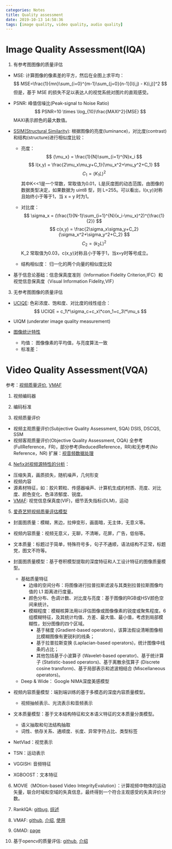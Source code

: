 ```yaml
---
categories: Notes
title: Quality assessment
date: 2019-10-13 14:58:36
tags: [image quality, video quality, audio quality]
---
```


<script type="text/javascript" src="http://cdn.mathjax.org/mathjax/latest/MathJax.js?config=default"></script>

# Image Quality Assessment(IQA)
1. 有参考图图像的质量评估
- MSE: 计算图像的像素差的平方，然后在全图上求平均：
$$ MSE=\frac{1}{mn}\sum_{i=0}^{m-1}\sum_{j=0}{n-1}[I(i,j) - K(i,j)]^2 $$
但是，基于 MSE 的损失不足以表达人的视觉系统对图片的直观感受。

- PSNR: 峰值信噪比(Peak-signal to Noise Ratio)
$$ PSNR=10 \times \log_{10}\frac{MAXI^2}{MSE} $$
MAXI表示颜色的最大数值。

- [SSIM(Structural Similarity)](https://zhuanlan.zhihu.com/p/67199699): 根据图像的亮度(luminance)，对比度(contrast)和结构(structure)进行相似度比较：
	- 亮度：
	$$ {\mu_x} = \frac{1}{N}\sum_{i=1}^{N}x_i $$
	$$ l(x,y) = \frac{2\mu_x\mu_y+C_1}{\mu_x^2+\mu_y^2+C_1} $$
	$$ C_1 = (K_1L)^2 $$
	其中K<<1是一个常数，常取值为0.01，L是灰度图的动态范围，由图像的数据类型决定，如果数据为 uint8 型，则 L=255。可以看出，l(x,y)对称且始终小于等于1，当 x = y 时为1。

	- 对比度：
	$$ \sigma_x = (\frac{1}{N-1}\sum_{i=1}^{N}(x_i-\mu_x)^2)^{\frac{1}{2}} $$
	$$ c(x,y) = \frac{2\sigma_x\sigma_y+C_2}{\sigma_x^2+\sigma_y^2+C_2} $$
	$$ C_2 = (k_2L)^2 $$
	K_2 常取值为0.03，c(x,y)对称且小于等于1，当x=y时等号成立。

	- 结构相似度： 归一化的两个向量的相似度比较 

- 基于信息论基础：信息保真度准则（Information Fidelity Criterion,IFC）和视觉信息保真度（Visual Information Fidelity,VIF）

3. 无参考图图像的质量评估
- [UCIQE](https://zhuanlan.zhihu.com/p/40746930): 色彩浓度、饱和度、对比度的线性组合：
$$ UCIQE = c_1\*\sigma_c+c_x\*con_1+c_3\*\mu_s $$

- UIQM (underater image quality measurement)

- [图像统计特性](https://baike.baidu.com/item/IQA/19453034)
	- 均值： 图像像素的平均值，与亮度算法一致
	- 标准差：


# Video Quality Assessment(VQA)
参考：[视频质量评价](https://blog.csdn.net/leixiaohua1020/article/details/16359465), [VMAF](https://github.com/Netflix/vmaf)
1. 视频编码器

2. 编码标准

3. 视频质量评价
- 视频主观质量评价(Subjective Quality Assessment, SQA)
	DSIS, DSCQS, SSM
- 视频客观质量评价(Objective Quality Assessment, OQA)
	全参考(FullReference，FR)，部分参考(ReducedReference，RR)和无参考(No Reference，NR)
扩展：[视音频数据处理](https://blog.csdn.net/leixiaohua1020/article/details/50534150#comments)

4. [Nefix对视频源特性的分析](https://www.jianshu.com/p/b97e4d15a400)：
- 压缩失真，画质损失，随机噪声，几何形变
- 视频内容
- 源素材特征，如：胶片颗粒、传感器噪声、计算机生成的材质、亮度、对比度、颜色变化、色泽浓郁度、锐度。
- [VMAF](https://www.infoq.cn/article/a-quality-assessment-tool-for-video-streaming-media): 视觉信息保真度(VIF)，细节丢失指标(DLM)，运动

5. [爱奇艺短视频质量评估模型](https://www.infoq.cn/article/GfEC9QRjRgofdA7sR_H2)
- 封面图质量：模糊，黑边，拉伸变形，画面暗，无主体，无意义等。
- 视频内容质量：视频无意义，无聊，不清晰，花屏，广告，低俗等。
- 文本质量：标题过于简单，特殊符号多，句子不通顺，语法结构不正常，标题党，图文不符等。

- 封面图质量模型：基于卷积模型提取的深度特征和人工设计特征的图像质量模型。
	- 基础质量特征
		- 边缘的空间分布：将图像进行拉普拉斯滤波与其类别拉普拉斯图像均值的 L1 距离进行度量。
		- 颜色分布、色调计数、对比度与亮度：基于图像的RGB或HSV颜色空间来统计。
		- 模糊程度：模糊核算法用以评估图像或图像像素的锐度或聚焦程度。6组模糊特征，及其统计均值、方差、最大值、最小值，考虑到局部模糊性，划分图像的四个区域。
			- 基于梯度 (Gradient-based operators)，该算法假设清晰图像相比模糊图像有更锐利的线条；
			- 基于拉普拉斯变换 (Laplacian-based operators)，统计图像中线条的占比；
			- 其他包括基于小波算子 (Wavelet-based operator)、基于统计算子 (Statistic-based operators)、基于离散余弦算子 (Discrete cosine transform)、基于局部表示和滤波相结合 (Miscellaneous operators)。
	- Deep & Wide： Google NIMA深度美感模型
- 视频内容质量模型：端到端训练的基于多模态的深度内容质量模型。
	- 视频抽帧表示、光流表示和音频表示
- 文本质量模型：基于文本结构特征和文本语义特征的文本质量分类模型。
	- 语义抽取和句法结构抽取
	- 词性、依存关系、通顺度、长度、异常字符占比、类型标签

- NetVlad：视觉表示
- TSN：运动表示
- VGGISH: 音频特征
- XGBOOST：文本特征

6. MOVIE（MOtion-based Video IntegrityEvalution）：计算视频中物体的运动矢量，联合时域和空域的失真信息，最终得到一个符合主观感受的失真评价分数。

7. RankIQA: [gitbug](https://xialeiliu.github.io/RankIQA/), [综述](https://zhuanlan.zhihu.com/p/32553977)

8. VMAF: [github](https://github.com/Netflix/vmaf), [介绍](https://www.infoq.cn/article/a-quality-assessment-tool-for-video-streaming-media), [使用](https://www.jianshu.com/p/b97e4d15a400)

9. GMAD: [page](https://ece.uwaterloo.ca/~k29ma/websites/gMAD/)

10. 基于opencv的质量评估: [github](https://github.com/Leezhen2014/python--/blob/master/BlurDetection.py), [介绍](https://cloud.tencent.com/developer/article/1395727)